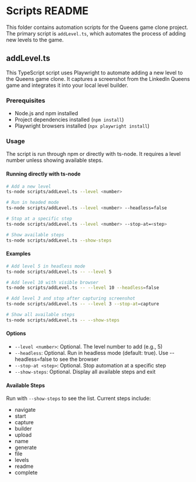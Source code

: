 # Scripts README

This folder contains automation scripts for the Queens game clone project. The primary script is `addLevel.ts`, which automates the process of adding new levels to the game.

## addLevel.ts

This TypeScript script uses Playwright to automate adding a new level to the Queens game clone. It captures a screenshot from the LinkedIn Queens game and integrates it into your local level builder.

### Prerequisites

- Node.js and npm installed
- Project dependencies installed (`npm install`)
- Playwright browsers installed (`npx playwright install`)

### Usage

The script is run through npm or directly with ts-node. It requires a level number unless showing available steps.

#### Running directly with ts-node

```bash
# Add a new level
ts-node scripts/addLevel.ts --level <number>

# Run in headed mode
ts-node scripts/addLevel.ts --level <number> --headless=false

# Stop at a specific step
ts-node scripts/addLevel.ts --level <number> --stop-at=<step>

# Show available steps
ts-node scripts/addLevel.ts --show-steps
```

#### Examples

```bash
# Add level 5 in headless mode
ts-node scripts/addLevel.ts -- --level 5

# Add level 10 with visible browser
ts-node scripts/addLevel.ts -- --level 10 --headless=false

# Add level 3 and stop after capturing screenshot
ts-node scripts/addLevel.ts -- --level 3 --stop-at=capture

# Show all available steps
ts-node scripts/addLevel.ts -- --show-steps
```

#### Options

- `--level <number>`: Optional. The level number to add (e.g., 5)
- `--headless`: Optional. Run in headless mode (default: true). Use --headless=false to see the browser
- `--stop-at <step>`: Optional. Stop automation at a specific step
- `--show-steps`: Optional. Display all available steps and exit

#### Available Steps

Run with `--show-steps` to see the list. Current steps include:

- navigate
- start
- capture
- builder
- upload
- name
- generate
- file
- levels
- readme
- complete

